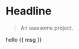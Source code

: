 # Headline

> An awesome project.

<div>hello {{ msg }}</div>

<script>
  new Vue({
    el: '#main',
    data: { msg: 'Vue' }
  })
</script>
